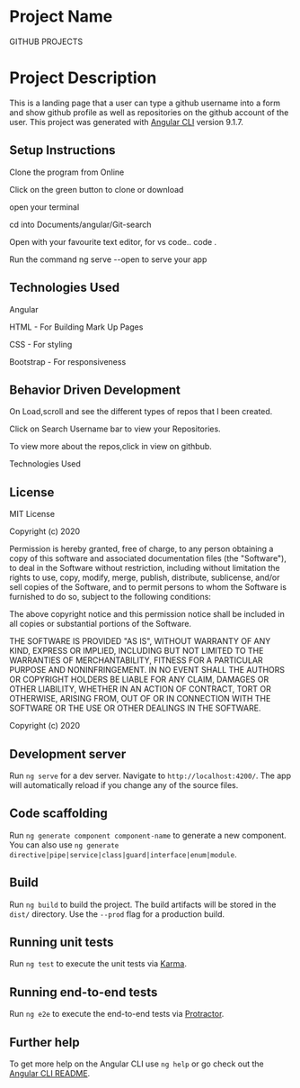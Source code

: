 # Project Name
GITHUB PROJECTS

# Project Description
This is a landing page that a user can type a github username into a form and show github profile as well as repositories on the github account of the user.
This project was generated with [Angular CLI](https://github.com/angular/angular-cli) version 9.1.7.

## Setup Instructions
Clone the program from Online

Click on the green button to clone or download

open your terminal

cd into Documents/angular/Git-search

Open with your favourite text editor, for vs code.. code .

Run the command ng serve --open to serve your app

## Technologies Used

Angular

HTML - For Building Mark Up Pages

CSS - For styling

Bootstrap - For responsiveness

## Behavior Driven Development
On Load,scroll and see the different types of repos that I been created.

Click on Search Username bar to view your Repositories.

To view more about the repos,click in view on githbub.

Technologies Used

## License
MIT License

Copyright (c) 2020

Permission is hereby granted, free of charge, to any person obtaining a copy of this software and associated documentation files (the "Software"), to deal in the Software without restriction, including without limitation the rights to use, copy, modify, merge, publish, distribute, sublicense, and/or sell copies of the Software, and to permit persons to whom the Software is furnished to do so, subject to the following conditions:

The above copyright notice and this permission notice shall be included in all copies or substantial portions of the Software.

THE SOFTWARE IS PROVIDED "AS IS", WITHOUT WARRANTY OF ANY KIND, EXPRESS OR IMPLIED, INCLUDING BUT NOT LIMITED TO THE WARRANTIES OF MERCHANTABILITY, FITNESS FOR A PARTICULAR PURPOSE AND NONINFRINGEMENT. IN NO EVENT SHALL THE AUTHORS OR COPYRIGHT HOLDERS BE LIABLE FOR ANY CLAIM, DAMAGES OR OTHER LIABILITY, WHETHER IN AN ACTION OF CONTRACT, TORT OR OTHERWISE, ARISING FROM, OUT OF OR IN CONNECTION WITH THE SOFTWARE OR THE USE OR OTHER DEALINGS IN THE SOFTWARE.

Copyright (c) 2020



## Development server

Run `ng serve` for a dev server. Navigate to `http://localhost:4200/`. The app will automatically reload if you change any of the source files.

## Code scaffolding

Run `ng generate component component-name` to generate a new component. You can also use `ng generate directive|pipe|service|class|guard|interface|enum|module`.

## Build

Run `ng build` to build the project. The build artifacts will be stored in the `dist/` directory. Use the `--prod` flag for a production build.

## Running unit tests

Run `ng test` to execute the unit tests via [Karma](https://karma-runner.github.io).

## Running end-to-end tests

Run `ng e2e` to execute the end-to-end tests via [Protractor](http://www.protractortest.org/).

## Further help

To get more help on the Angular CLI use `ng help` or go check out the [Angular CLI README](https://github.com/angular/angular-cli/blob/master/README.md).
